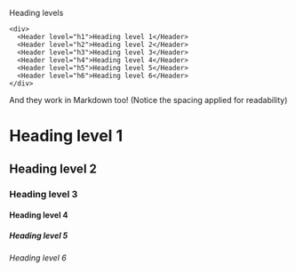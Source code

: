 Heading levels

```
<div>
  <Header level="h1">Heading level 1</Header>
  <Header level="h2">Heading level 2</Header>
  <Header level="h3">Heading level 3</Header>
  <Header level="h4">Heading level 4</Header>
  <Header level="h5">Heading level 5</Header>
  <Header level="h6">Heading level 6</Header>
</div>
```

And they work in Markdown too! (Notice the spacing applied for readability)

# Heading level 1
## Heading level 2
### Heading level 3
#### Heading level 4
##### Heading level 5
###### Heading level 6
